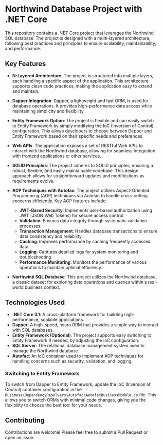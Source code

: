 # Northwind Database Project with .NET Core

This repository contains a .NET Core project that leverages the Northwind SQL database. The project is designed with a multi-layered architecture, following best practices and principles to ensure scalability, maintainability, and performance.

## Key Features

- **N-Layered Architecture**: The project is structured into multiple layers, each handling a specific aspect of the application. This architecture supports clean code practices, making the application easy to extend and maintain.
  
- **Dapper Integration**: Dapper, a lightweight and fast ORM, is used for database operations. It provides high-performance data access while maintaining simplicity and flexibility.

- **Entity Framework Option**: The project is flexible and can easily switch to Entity Framework by simply modifying the IoC (Inversion of Control) configuration. This allows developers to choose between Dapper and Entity Framework based on their specific needs and preferences.

- **Web APIs**: The application exposes a set of RESTful Web APIs to interact with the Northwind database, allowing for seamless integration with frontend applications or other services.

- **SOLID Principles**: The project adheres to SOLID principles, ensuring a robust, flexible, and easily maintainable codebase. This design approach allows for straightforward updates and modifications as requirements evolve.

- **AOP Techniques with Autofac**: The project utilizes Aspect-Oriented Programming (AOP) techniques via Autofac to handle cross-cutting concerns efficiently. Key AOP features include:
  - **JWT-Based Security**: Implements user-based authorization using JWT (JSON Web Tokens) for secure access control.
  - **Validation**: Ensures data integrity through systematic validation processes.
  - **Transaction Management**: Handles database transactions to ensure data consistency and reliability.
  - **Caching**: Improves performance by caching frequently accessed data.
  - **Logging**: Captures detailed logs for system monitoring and troubleshooting.
  - **Performance Monitoring**: Monitors the performance of various operations to maintain optimal efficiency.

- **Northwind SQL Database**: This project utilizes the Northwind database, a classic dataset for exploring data operations and queries within a real-world business context.

## Technologies Used

- **.NET Core 3.1**: A cross-platform framework for building high-performance, scalable applications.
- **Dapper**: A high-speed, micro ORM that provides a simple way to interact with SQL databases.
- **Entity Framework (Optional)**: The project supports easy switching to Entity Framework if needed, by adjusting the IoC configuration.
- **SQL Server**: The relational database management system used to manage the Northwind database.
- **Autofac**: An IoC container used to implement AOP techniques for handling concerns such as security, validation, and logging.

### Switching to Entity Framework

To switch from Dapper to Entity Framework, update the IoC (Inversion of Control) container configuration in the `Business\DependencyResolvers\Autofac\AutofacBusinessModule.cs` file. This allows you to switch ORMs with minimal code changes, giving you the flexibility to choose the best tool for your needs.

## Contributing

Contributions are welcome! Please feel free to submit a Pull Request or open an issue.
